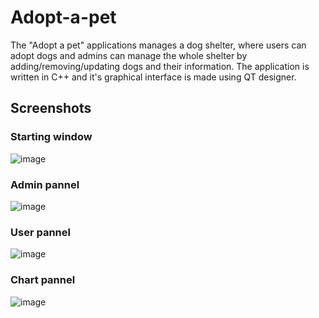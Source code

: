 # Adopt-a-pet
The "Adopt a pet" applications manages a dog shelter, where users can adopt dogs and admins can manage the whole shelter by adding/removing/updating dogs and their information. The application is written in C++ and it's graphical interface is made using QT designer.

## Screenshots
### Starting window
![image](https://github.com/user-attachments/assets/47053952-b584-4fe4-971a-f87f1a2d393f)
### Admin pannel
![image](https://github.com/user-attachments/assets/eae3a3fb-d0b1-4485-b131-86fd32c06afb)
### User pannel
![image](https://github.com/user-attachments/assets/92b0aba3-21c2-4fa3-8c2e-da98bae6de22)
### Chart pannel
![image](https://github.com/user-attachments/assets/23f73aa7-beaa-4714-b76f-14ef9cc5e198)

